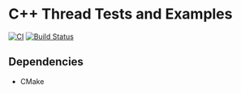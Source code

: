 # C++ Thread Tests and Examples

[![CI](https://github.com/Toxe/cpp-threads/workflows/CI/badge.svg)](https://github.com/Toxe/cpp-threads/actions) [![Build Status](https://travis-ci.com/Toxe/cpp-threads.svg?branch=master)](https://travis-ci.com/Toxe/cpp-threads)

## Dependencies

- CMake
